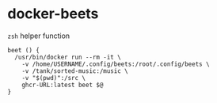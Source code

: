 # docker-beets

`zsh` helper function

```
beet () {
  /usr/bin/docker run --rm -it \
    -v /home/USERNAME/.config/beets:/root/.config/beets \
    -v /tank/sorted-music:/music \
    -v "$(pwd)":/src \
    ghcr-URL:latest beet $@
}
```
